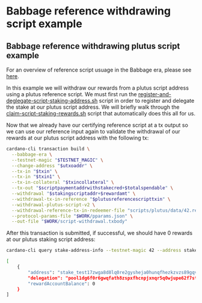 # Babbage reference withdrawing script example

## Babbage reference withdrawing plutus script example

For an overview of reference script usuage in the Babbage era, please see [here](babbage-script-example.md).

In this example we will withdraw our rewards from a plutus script address using a plutus reference script. We must first run the [register-and-deglegate-script-staking-address.sh](../../../scripts/babbage/staking-example/register-and-deglegate-script-staking-address.sh) script in order to register and delegate the stake at our plutus script address. We will briefly walk through the [claim-script-staking-rewards.sh](../../../scripts/babbage/staking-example/claim-script-staking-rewards.sh) script that automatically does this all for us.

Now that we already have our certifying reference script at a tx output so we can use our reference input again to validate the withdrawal of our rewards at our plutus script address with the following tx:

```bash
cardano-cli transaction build \
  --babbage-era \
  --testnet-magic "$TESTNET_MAGIC" \
  --change-address "$utxoaddr" \
  --tx-in "$txin" \
  --tx-in "$txin1" \
  --tx-in-collateral "$txincollateral" \
  --tx-out "$scriptpaymentaddrwithstakecred+$totalspendable" \
  --withdrawal "$stakingscriptaddr+$rewardamt" \
  --withdrawal-tx-in-reference "$plutusreferencescripttxin" \
  --withdrawal-plutus-script-v2 \
  --withdrawal-reference-tx-in-redeemer-file "scripts/plutus/data/42.redeemer" \
  --protocol-params-file "$WORK/pparams.json" \
  --out-file "$WORK/script-withdrawal.txbody"
```

After this transaction is submitted, if successful, we should have 0 rewards at our plutus staking script address:

```bash
cardano-cli query stake-address-info --testnet-magic 42 --address stake_test17zwga8d8lq0re2gysheja0hunqfhezkzvzs89gqvf2h3gtgtc7vzc

[
    {
        "address": "stake_test17zwga8d8lq0re2gysheja0hunqfhezkzvzs89gqvf2h3gtgtc7vzc",
        "delegation": "pool1dg6f0r6gwqfath8zspxfhcnpjxnqr5q0wjupe62f7st4j2am4x3",
        "rewardAccountBalance": 0
    }
]
```




